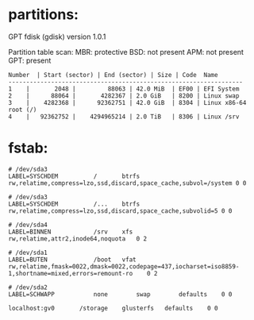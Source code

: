 # partitions:
GPT fdisk (gdisk) version 1.0.1

Partition table scan:
  MBR: protective
  BSD: not present
  APM: not present
  GPT: present

    Number	| Start (sector) | End (sector) | Size | Code  Name
    ------------------------------------------------------------------
    1    |       2048 |         88063 | 42.0 MiB  | EF00 | EFI System
    2    |      88064 |       4282367 | 2.0 GiB   | 8200 | Linux swap
    3    |    4282368 |      92362751 | 42.0 GiB  | 8304 | Linux x86-64 root (/)
    4    |   92362752 |    4294965214 | 2.0 TiB   | 8306 | Linux /srv

# fstab:
 
    # /dev/sda3
    LABEL=SYSCHDEM      	/      	btrfs     	rw,relatime,compress=lzo,ssd,discard,space_cache,subvol=/system 0 0

    # /dev/sda3
    LABEL=SYSCHDEM      	/...  	btrfs     	rw,relatime,compress=lzo,ssd,discard,space_cache,subvolid=5	0 0

    # /dev/sda4 
    LABEL=BINNEN        	/srv  	xfs       	rw,relatime,attr2,inode64,noquota	0 2

    # /dev/sda1
    LABEL=BUTEN         	/boot 	vfat      	rw,relatime,fmask=0022,dmask=0022,codepage=437,iocharset=iso8859-1,shortname=mixed,errors=remount-ro	0 2

    # /dev/sda2
    LABEL=SCHWAPP       	none      	swap      	defaults  	0 0

    localhost:gv0		/storage	glusterfs	defaults	0 0

